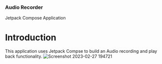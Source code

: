 ### Audio Recorder

Jetpack Compose Application

# Introduction

This application uses Jetpack Compse to build an Audio recording and play back functionality.
![Screenshot 2023-02-27 194721](https://user-images.githubusercontent.com/92341925/221749884-32ac9fc2-4fca-440c-85fc-f2c66248f44a.png)
